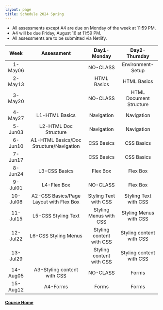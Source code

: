 ```yaml
---
layout: page
title: Schedule 2024 Spring
---
```


- All assessments except A4 are due on Monday of the week at 11:59 PM.
- A4 will be due Friday, August 16 at 11:59 PM.
- All assessments are to be submitted via Netlify.

|Week|Assessment|Day1-Monday|Day2-Thursday|
|:-:|:-:|:-:|:-:|
|1-May06||NO-CLASS|Environment-Setup|
|2-May13||HTML Basics|HTML Basics|
|3-May20||NO-CLASS|HTML Document Structure|
|4-May27|L1-HTML Basics|Navigation|Navigation|
|5-Jun03|L2-HTML Doc Structure|Navigation|Navigation|
|6-Jun10|A1-HTML Basics/Doc Structure/Navigation|CSS Basics|CSS Basics|
|7-Jun17||CSS Basics|CSS Basics|
|8-Jun24|L3-CSS Basics|Flex Box|Flex Box|
|9-Jul01|L4-Flex Box|NO-CLASS|Flex Box|
|10-Jul08|A2-CSS Basics/Page Layout with Flex Box|Styling Text with CSS|Styling Text with CSS|
|11-Jul15|L5-CSS Styling Text|Styling Menus with CSS|Styling Menus with CSS|
|12-Jul22|L6-CSS Styling Menus|Styling content with CSS|Styling content with CSS|
|13-Jul29||Styling content with CSS|Styling content with CSS|
|14-Aug05|A3-Styling content with CSS|NO-CLASS|Forms|
|15-Aug12|A4-Forms|Forms|Forms|


#### [Course Home](./index.md)